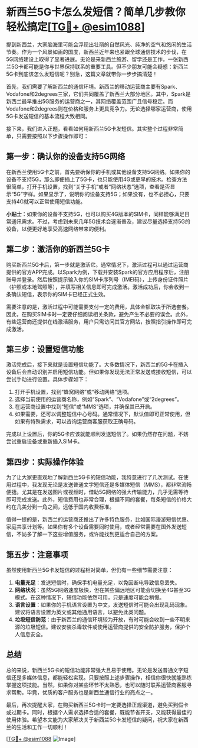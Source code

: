 # 新西兰5G卡怎么发短信？简单几步教你轻松搞定[[TG💪+ @esim1088](https://t.me/s/esim1088)]

提到新西兰，大家脑海里可能会浮现出壮丽的自然风光、纯净的空气和悠闲的生活节奏。作为一个风景如画的国度，新西兰近年来也紧跟全球通信技术的步伐，在5G网络建设上取得了显著进展。无论是来新西兰旅游、留学还是工作，一张新西兰5G卡都可能是你与世界保持联系的重要工具。但不少朋友可能会疑惑：新西兰5G卡到底该怎么发短信呢？别急，这篇文章就带你一步步搞清楚！

首先，我们需要了解新西兰的通信环境。新西兰的移动运营商主要有Spark、Vodafone和2degrees三家，它们共同覆盖了新西兰大部分地区。其中，Spark是新西兰最早推出5G服务的运营商之一，其网络覆盖范围广且信号稳定。而Vodafone和2degrees则在价格和服务上更具竞争力。无论选择哪家运营商，使用5G卡发送短信的基本流程大致相同。

接下来，我们进入正题，看看如何用新西兰5G卡发短信。其实整个过程非常简单，只需要按照以下步骤操作即可：

## 第一步：确认你的设备支持5G网络

在新西兰使用5G卡之前，首先要确保你的手机或其他设备支持5G网络。如果你的设备不支持5G，那么即便插上了5G卡，也只能使用4G或更早的技术。检查方法很简单，打开手机设置，找到“关于手机”或者“网络状态”选项，查看是否显示“5G”字样。如果显示了，说明你的设备支持5G；如果没有，也不必担心，只要支持4G就可以正常使用短信功能。

**小贴士**：如果你的设备不支持5G，也可以购买4G版本的SIM卡，同样能够满足日常通讯需求。不过，考虑到未来几年5G技术会逐渐普及，建议尽量选择支持5G的设备，以便更好地享受高速网络带来的便利。

## 第二步：激活你的新西兰5G卡

购买新西兰5G卡后，第一步就是激活它。通常情况下，激活过程可以通过运营商提供的官方APP完成。以Spark为例，下载并安装Spark的官方应用程序后，注册账号并登录。然后按照提示输入你的SIM卡序列号（IMEI码），上传身份证件照片（护照或本地驾照等），并填写相关信息即可完成激活。激活成功后，你会收到一条确认短信，表示你的SIM卡已经正式生效。

需要注意的是，激活过程中可能需要支付一定的费用，具体金额取决于所选套餐。因此，在购买SIM卡时一定要仔细阅读相关条款，避免产生不必要的误会。此外，有些运营商还提供在线激活服务，用户只需访问其官方网站，按照指引操作即可完成激活。

## 第三步：设置短信功能

激活完成后，接下来就是设置短信功能了。大多数情况下，新西兰的5G卡在插入设备后会自动识别并启用短信功能。但如果你发现无法正常发送或接收短信，可以尝试手动进行设置。具体步骤如下：

1. 打开手机设置，找到“蜂窝网络”或“移动网络”选项。
2. 选择当前使用的运营商名称，例如“Spark”、“Vodafone”或“2degrees”。
3. 在运营商设置中找到“短信”或“MMS”选项，并确保其已开启。
4. 如果需要，还可以调整短信中心号码。通常情况下，默认值即可正常使用，但如果有特殊需求，可以咨询运营商客服获取正确号码。

完成以上设置后，你的5G卡应该就能顺利发送短信了。如果仍然存在问题，不妨尝试重启设备或重新插入SIM卡。

## 第四步：实际操作体验

为了让大家更直观地了解新西兰5G卡的短信功能，我特意进行了几次测试。在使用过程中，我发现无论是发送普通文字短信还是多媒体短信（MMS），都非常流畅便捷。尤其是在发送图片或视频时，借助5G网络的强大传输能力，几乎无需等待即可完成发送。此外，短信费用也非常合理，根据不同的套餐，每条短信的价格大约在几美分到一角之间，远低于国内收费标准。

值得一提的是，新西兰的运营商还推出了许多特色服务，比如国际漫游短信优惠、家庭共享计划等。如果你有多个设备需要同时使用，或者经常需要在国外发送短信，不妨多了解一下这些增值服务，或许能找到更适合自己的方案。

## 第五步：注意事项

虽然使用新西兰5G卡发短信的过程相对简单，但仍有一些细节需要注意：

1. **电量充足**：发送短信时，确保手机电量充足，以免因断电导致信息丢失。
2. **网络状况**：虽然5G网络速度极快，但在某些偏远地区可能会切换至4G甚至3G模式。在这种情况下，短信功能依然可用，只是速度可能会稍慢。
3. **语言设置**：如果你的手机语言设置为中文，发送短信时可能会出现乱码现象。建议将语言设置为英文或其他通用语言，以避免此类问题。
4. **垃圾短信防范**：由于新西兰的通信环境较为开放，有时可能会收到一些不明来源的垃圾短信。建议安装杀毒软件或使用运营商提供的安全防护服务，保护个人信息安全。

## 总结

总的来说，新西兰5G卡的短信功能非常强大且易于使用。无论是发送普通文字短信还是多媒体信息，都能轻松实现。只要按照上述步骤操作，相信你很快就能熟练掌握这项技能。当然，如果你对某些环节不太熟悉，也可以随时联系运营商客服寻求帮助。毕竟，优质的客户服务也是新西兰通信行业的亮点之一。

最后，再次提醒大家，在购买新西兰5G卡时一定要选择正规渠道，避免买到假卡或过期卡。同时，根据个人需求选择合适的套餐，既能节省开支，又能获得最佳的使用体验。希望本文能为大家解决关于新西兰5G卡发短信的疑问，祝大家在新西兰的生活和工作一切顺利！

[[TG💪+ @esim1088](https://t.me/s/esim1088) ![Image](https://i.postimg.cc/4NQfJmqS/Snipaste-2025-05-13-00-14-12.png)]